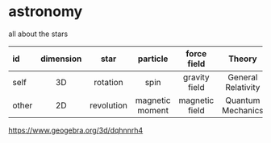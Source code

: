 # astronomy
all about the stars
  
| id |dimension | star |particle| force field |Theory| M |
|:--|:--:|:--:|:--:|:--:|:--:|:--:|
|self|3D|rotation| spin | gravity field|General Relativity|string|
|other|2D|revolution|magnetic moment|magnetic field| Quantum Mechanics|brane|

https://www.geogebra.org/3d/dqhnnrh4
